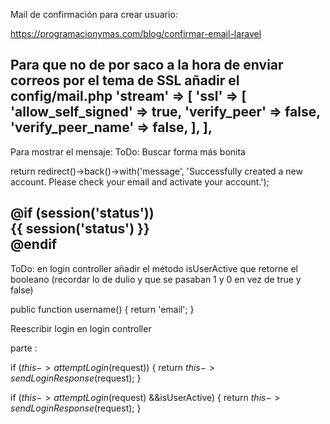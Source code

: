 Mail de confirmación para crear usuario:

https://programacionymas.com/blog/confirmar-email-laravel

Para que no de por saco a la hora de enviar correos por el tema de SSL añadir el config/mail.php
'stream' => [
        'ssl' => [
            'allow_self_signed' => true,
            'verify_peer' => false,
            'verify_peer_name' => false,
        ],
    ],
----------------------------------------------------------
Para mostrar el mensaje: ToDo: Buscar forma más bonita

return redirect()->back()->with('message', 'Successfully created a new account. Please check your email and activate your account.');

@if (session('status'))
    <div class="alert alert-success">
        {{ session('status') }}
    </div>
@endif
--------------------------------------------------------------
ToDo:
en login controller añadir el método isUserActive que retorne el booleano (recordar lo de dulio y que se pasaban 1 y 0 en vez de true y false)

public function username()
    {
        return 'email';
    }

Reescribir login en login controller

parte :

  if ($this->attemptLogin($request)) {
            return $this->sendLoginResponse($request);
        }

  if ($this->attemptLogin($request) &&isUserActive) {
            return $this->sendLoginResponse($request);
        }
